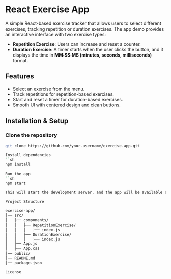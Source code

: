 # React Exercise App

A simple React-based exercise tracker that allows users to select different exercises, tracking repetition or duration exercises. The app demo provides an interactive interface with two exercise types:  

- **Repetition Exercise**: Users can increase and reset a counter.  
- **Duration Exercise**: A timer starts when the user clicks the button, and it displays the time in **MM:SS:MS (minutes, seconds, milliseconds)** format.  

## Features  
- Select an exercise from the menu.  
- Track repetitions for repetition-based exercises.  
- Start and reset a timer for duration-based exercises.  
- Smooth UI with centered design and clean buttons.  

## Installation & Setup  

### Clone the repository
```sh
git clone https://github.com/your-username/exercise-app.git

Install dependencies
``sh
npm install

Run the app
``sh
npm start

This will start the development server, and the app will be available at http://localhost:3000.

Project Structure

exercise-app/
│── src/
│   ├── components/
│   │   ├── RepetitionExercise/
│   │   │   ├── index.js
│   │   ├── DurationExercise/
│   │   │   ├── index.js
│   ├── App.js
│   ├── App.css
│── public/
│── README.md
│── package.json

License
